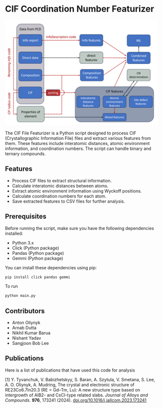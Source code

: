 # CIF Coordination Number Featurizer
![Feature Extraction Diagram](feature-extraction-diagram.png)


The CIF File Featurizer is a Python script designed to process CIF (Crystallographic Information File) files and extract various features from them. These features include interatomic distances, atomic environment information, and coordination numbers. The script can handle binary and ternary compounds.

## Features
- Process CIF files to extract structural information.
- Calculate interatomic distances between atoms.
- Extract atomic environment information using Wyckoff positions.
- Calculate coordination numbers for each atom.
- Save extracted features to CSV files for further analysis.

## Prerequisites
Before running the script, make sure you have the following dependencies installed:

- Python 3.x
- Click (Python package)
- Pandas (Python package)
- Gemmi (Python package)

You can install these dependencies using pip:

```bash
pip install click pandas gemmi
```

To run

```python
python main.py
```

## Contributors
- Anton Oliynyk
- Arnab Dutta
- Nikhil Kumar Barua
- Nishant Yadav
- Sangjoon Bob Lee


## Publications 
Here is a list of publications that have used this code for analysis

[1] Y. Tyvanchuk, V. Babizhetskyy, S. Baran, A. Szytula, V. Smetana, S. Lee, A. O. Oliynyk, A.
Mudring, The crystal and electronic structure of RE23Co6.7In20.3 (RE = Gd–Tm, Lu): A new structure type based on intergrowth of AlB2- and CsCl-type related slabs. *Journal of Alloys and Compounds*. **976**, 173241 (2024). [doi.org/10.1016/j.jallcom.2023.173241](https://doi.org/10.1016/j.jallcom.2023.173241)

